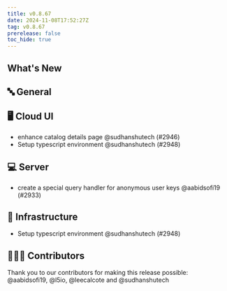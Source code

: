 ```yaml
---
title: v0.8.67
date: 2024-11-08T17:52:27Z
tag: v0.8.67
prerelease: false
toc_hide: true
---
```


## What's New
## 🔤 General
## 🖥 Cloud UI

- enhance catalog details page  @sudhanshutech (#2946)
- Setup typescript environment @sudhanshutech (#2948)

## 💻 Server

- create a special query handler for anonymous user keys @aabidsofi19 (#2933)

## 🦴 Infrastructure

- Setup typescript environment @sudhanshutech (#2948)

## 👨🏽‍💻 Contributors

Thank you to our contributors for making this release possible:
@aabidsofi19, @l5io, @leecalcote and @sudhanshutech

